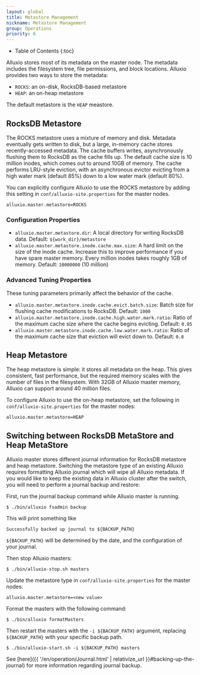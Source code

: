 ```yaml
---
layout: global
title: Metastore Management
nickname: Metastore Management
group: Operations
priority: 6
---
```


* Table of Contents
{:toc}

Alluxio stores most of its metadata on the master node. The metadata includes the
filesystem tree, file permissions, and block locations. Alluxio provides two ways
to store the metadata:
  * `ROCKS`: an on-disk, RocksDB-based metastore
  * `HEAP`: an on-heap metastore

The default metastore is the `HEAP` meastore.

## RocksDB Metastore

The ROCKS metastore uses a mixture of memory and disk. Metadata eventually gets
written to disk, but a large, in-memory cache stores recently-accessed metadata. The
cache buffers writes, asynchronously flushing them to RocksDB as the cache fills up.
The default cache size is 10 million inodes, which comes out to around 10GB of memory.
The cache performs LRU-style eviction, with an asynchronous evictor evicting from a
high water mark (default 85%) down to a low water mark (default 80%).

You can explicitly configure Alluxio to use the ROCKS metastore by adding this setting
in `conf/alluxio-site.properties` for the master nodes.

```properties
alluxio.master.metastore=ROCKS
```

### Configuration Properties

* `alluxio.master.metastore.dir`: A local directory for writing RocksDB data.
Default: `${work_dir}/metastore`
* `alluxio.master.metastore.inode.cache.max.size`: A hard limit on the size of the inode cache.
Increase this to improve performance if you have spare master memory. Every million inodes
takes roughly 1GB of memory. Default: `10000000` (10 million)

### Advanced Tuning Properties

These tuning parameters primarily affect the behavior of the cache.

* `alluxio.master.metastore.inode.cache.evict.batch.size`: Batch size for flushing cache
  modifications to RocksDB. Default: `1000`
* `alluxio.master.metastore.inode.cache.high.water.mark.ratio`: Ratio of the maximum cache size
  where the cache begins evicting. Default: `0.85`
* `alluxio.master.metastore.inode.cache.low.water.mark.ratio`: Ratio of the maximum cache size
  that eviction will evict down to. Default: `0.8`

## Heap Metastore

The heap metastore is simple: it stores all metadata on the heap. This gives consistent,
fast performance, but the required memory scales with the number of files in the
filesystem. With 32GB of Alluxio master memory, Alluxio can support around 40 million files.

To configure Alluxio to use the on-heap metastore, set the following in
`conf/alluxio-site.properties` for the master nodes:

```properties
alluxio.master.metastore=HEAP
```

## Switching between RocksDB MetaStore and Heap MetaStore

Alluxio master stores different journal information for RocksDB metastore and heap metastore.
Switching the metastore type of an existing Alluxio requires formatting Alluxio journal which will wipe
all Alluxio metadata. If you would like to keep the existing data in Alluxio cluster after the switch,
you will need to perform a journal backup and restore:

First, run the journal backup command while Alluxio master is running.

```console
$ ./bin/alluxio fsadmin backup
```

This will print something like

```
Successfully backed up journal to ${BACKUP_PATH}
```

`${BACKUP_PATH}` will be determined by the date, and the configuration of your
journal.

Then stop Alluxio masters:

```console
$ ./bin/alluxio-stop.sh masters
```

Update the metastore type in `conf/alluxio-site.properties` for the master nodes:

```properties
alluxio.master.metastore=<new value>
```

Format the masters with the following command:

```console
$ ./bin/alluxio formatMasters
```

Then restart the masters with the `-i ${BACKUP_PATH}` argument, replacing
`${BACKUP_PATH}` with your specific backup path.

```console
$ ./bin/alluxio-start.sh -i ${BACKUP_PATH} masters
```

See [here]({{ '/en/operation/Journal.html' | relativize_url }}#backing-up-the-journal)
for more information regarding journal backup.

